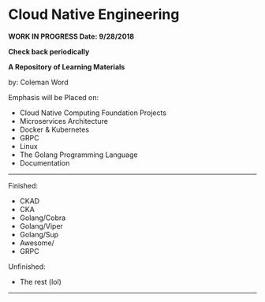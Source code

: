 # Cloud Native Engineering

**WORK IN PROGRESS Date: 9/28/2018**

**Check back periodically**

**A Repository of Learning Materials**

by: Coleman Word

Emphasis will be Placed on:

* Cloud Native Computing Foundation Projects
* Microservices Architecture
* Docker & Kubernetes
* GRPC
* Linux
* The Golang Programming Language
* Documentation

***

Finished:
* CKAD
* CKA
* Golang/Cobra
* Golang/Viper
* Golang/Sup
* Awesome/
* GRPC

Unfinished:
* The rest (lol)

***